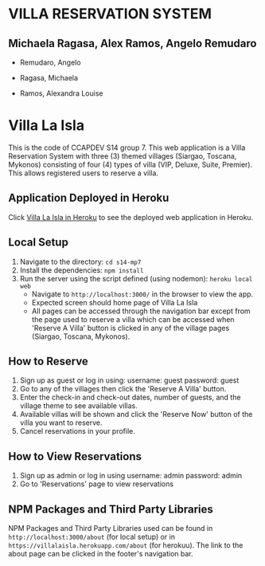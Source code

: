 # VILLA RESERVATION SYSTEM

## Michaela Ragasa, Alex Ramos, Angelo Remudaro

* Remudaro, Angelo

* Ragasa, Michaela

* Ramos, Alexandra Louise

# Villa La Isla
This is the code of CCAPDEV S14 group 7. This web application is a Villa Reservation System with three (3) themed villages (Siargao, Toscana, Mykonos) consisting of four (4) types of villa (VIP, Deluxe, Suite, Premier). This allows registered users to reserve a villa.

## Application Deployed in Heroku
Click [Villa La Isla in Heroku](https://villalaisla.herokuapp.com/) to see the deployed web application in Heroku.

## Local Setup
1. Navigate to the directory: `cd s14-mp7`
2. Install the dependencies: `npm install`
3. Run the server using the script defined (using nodemon): `heroku local web`
    * Navigate to `http://localhost:3000/` in the browser to view the app.
    * Expected screen should home page of Villa La Isla
    * All pages can be accessed through the navigation bar except from the page used to reserve a villa which can be accessed when 'Reserve A Villa' button is clicked in any of the village pages (Siargao, Toscana, Mykonos).

## How to Reserve
1. Sign up as guest or log in using:
	username: guest
	password: guest
2. Go to any of the villages then click the 'Reserve A Villa' button.
3. Enter the check-in and check-out dates, number of guests, and the village theme to see available villas.
4. Available villas will be shown and click the 'Reserve Now' button of the villa you want to reserve.
5. Cancel reservations in your profile.

## How to View Reservations
1. Sign up as admin or log in using
	username: admin
	password: admin
2. Go to 'Reservations' page to view reservations

## NPM Packages and Third Party Libraries
NPM Packages and Third Party Libraries used can be found in `http://localhost:3000/about` (for local setup) or in `https://villalaisla.herokuapp.com/about` (for herokuu). The link to the about page can be clicked in the footer's navigation bar.